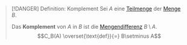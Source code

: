 > [!DANGER] Definition: Komplement
> Sei $A$ eine [Teilmenge](Teilmenge.md) der [Menge](Menge.md) $B$.
> 
> Das **Komplement** von $A$ in $B$ ist die [Mengendifferenz](Operationen%20mit%20Mengen/Mengendifferenz.md) $B\setminus A$.
> $$C_B(A) \overset{\text{def}}{=} B\setminus A$$